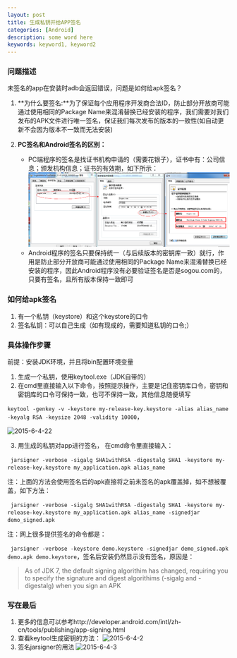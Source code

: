 ```yaml
---
layout: post
title: 生成私钥并给APP签名
categories: [Android]
description: some word here
keywords: keyword1, keyword2
---
```


### 问题描述
 
未签名的app在安装时adb会返回错误，问题是如何给apk签名？

1. **为什么要签名:**为了保证每个应用程序开发商合法ID，防止部分开放商可能通过使用相同的Package Name来混淆替换已经安装的程序，我们需要对我们发布的APK文件进行唯一签名，保证我们每次发布的版本的一致性(如自动更新不会因为版本不一致而无法安装)

2. **PC签名和Android签名的区别：**
    - PC端程序的签名是找证书机构申请的（需要花银子），证书中有：公司信息；颁发机构信息；证书的有效期，如下所示：
 ![2015-6-4-1](/images/2015-6-4-1.png)
    - Android程序的签名只要保持统一（与后续版本的密钥库一致）就行，作用是防止部分开放商可能通过使用相同的Package Name来混淆替换已经安装的程序，因此Android程序没有必要验证签名是否是sogou.com的，只要有签名，且所有版本保持一致即可

### 如何给apk签名

1. 有一个私钥（keystore）和这个keystore的口令 
2. 签名私钥：可以自己生成（如有现成的，需要知道私钥的口令;）

### 具体操作步骤

前提：安装JDK环境，并且将bin配置环境变量

1. 生成一个私钥，使用keytool.exe（JDK自带的）
2. 在cmd里直接输入以下命令，按照提示操作，主要是记住密钥库口令，密钥和密钥库的口令可保持一致，也可不保持一致，其他信息随便填写

``` keytool -genkey -v -keystore my-release-key.keystore -alias alias_name -keyalg RSA -keysize 2048 -validity 10000 ```， 

![2015-6-4-22](/images/2015-6-4-22.png)

3. 用生成的私钥对app进行签名， 在cmd命令里直接输入：

``` jarsigner -verbose -sigalg SHA1withRSA -digestalg SHA1 -keystore my-release-key.keystore my_application.apk alias_name```

注：上面的方法会使用签名后的apk直接将之前未签名的apk覆盖掉，如不想被覆盖，如下方法：

``` jarsigner -verbose -sigalg SHA1withRSA -digestalg SHA1 -keystore my-release-key.keystore my_application.apk alias_name -signedjar demo_signed.apk```

注：网上很多提供签名的命令都是：

``` jarsigner -verbose -keystore demo.keystore -signedjar demo_signed.apk demo.apk demo.keystore```，签名后安装仍然显示没有签名，原因是：
 
> As of JDK 7, the default signing algorithim has changed, requiring you to specify the signature and digest algorithims (-sigalg and -digestalg) when you sign an APK

### 写在最后

1. 更多的信息可以参考http://developer.android.com/intl/zh-cn/tools/publishing/app-signing.html
2. 查看keytool生成密钥的方法：
![2015-6-4-2](/images/2015-6-4-2.png)
3. 签名jarsigner的用法
![2015-6-4-3](/images/2015-6-4-3.png)

 

